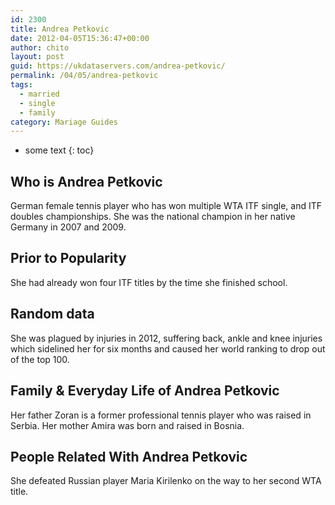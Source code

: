 ```yaml
---
id: 2300
title: Andrea Petkovic
date: 2012-04-05T15:36:47+00:00
author: chito
layout: post
guid: https://ukdataservers.com/andrea-petkovic/
permalink: /04/05/andrea-petkovic  
tags:
  - married
  - single
  - family
category: Mariage Guides
---
```


* some text
{: toc}


## Who is  Andrea Petkovic
                  
                  
                  
German female tennis player who has won multiple WTA ITF single, and ITF doubles championships. She was the national champion in her native Germany in 2007 and 2009.
                  
                
                
                
## Prior to Popularity 
                  
                  
                  
She had already won four ITF titles by the time she finished school.
                  
                
                
                
## Random data 
                  
                  
                  
She was plagued by injuries in 2012, suffering back, ankle and knee injuries which sidelined her for six months and caused her world ranking to drop out of the top 100.
                  
                
                
                
## Family & Everyday Life of Andrea Petkovic
                  
                  
                  
Her father Zoran is a former professional tennis player who was raised in Serbia. Her mother Amira was born and raised in Bosnia.
                  
                
                
                
## People Related With  Andrea Petkovic
                  
                  
                  
She defeated Russian player Maria Kirilenko on the way to her second WTA title.
                  
                
              
            
          
          
          
    
    
  

